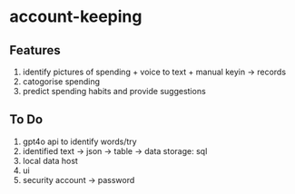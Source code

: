 # account-keeping
## Features
1. identify pictures of spending + voice to text + manual keyin -> records
3. catogorise spending
4. predict spending habits and provide suggestions


## To Do 
1. gpt4o api to identify words/try 
2. identified text -> json -> table -> data storage: sql
3. local data host
4. ui
5. security
   account -> password  

## 

##

